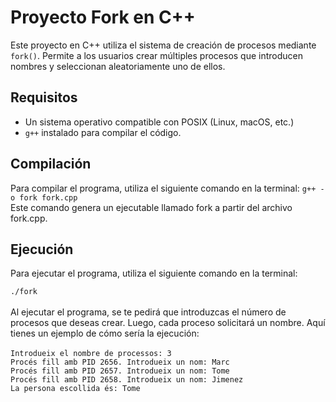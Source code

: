 # Proyecto Fork en C++

Este proyecto en C++ utiliza el sistema de creación de procesos mediante `fork()`. Permite a los usuarios crear múltiples procesos que introducen nombres y seleccionan aleatoriamente uno de ellos.

## Requisitos

- Un sistema operativo compatible con POSIX (Linux, macOS, etc.)
- `g++` instalado para compilar el código.

## Compilación

Para compilar el programa, utiliza el siguiente comando en la terminal:
`g++ -o fork fork.cpp`<br>
Este comando genera un ejecutable llamado fork a partir del archivo fork.cpp.

## Ejecución
Para ejecutar el programa, utiliza el siguiente comando en la terminal:

`./fork`<br><br>
Al ejecutar el programa, se te pedirá que introduzcas el número de procesos que deseas crear. Luego, cada proceso solicitará un nombre. Aquí tienes un ejemplo de cómo sería la ejecución:
<br><br>
`Introdueix el nombre de processos: 3`<br>
`Procés fill amb PID 2656. Introdueix un nom: Marc`<br>
`Procés fill amb PID 2657. Introdueix un nom: Tome`<br>
`Procés fill amb PID 2658. Introdueix un nom: Jimenez`<br>
`La persona escollida és: Tome`<br>
